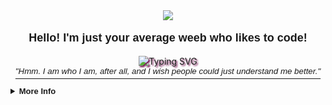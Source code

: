 <div align="center">
  <img
    src="https://media.githubusercontent.com/media/yoshikazuuu/yoshikazuuu/main/bg.png" />
  <p align="center" style="font-family: 'Product Sans', sans-serif; font-size: large;"><b>Hello! I'm just your average
      weeb who likes to code!</b></p>
  <img
    src="https://readme-typing-svg.demolab.com?font=Fira+Code&pause=1000&color=E4A8CA&center=true&vCenter=true&width=435&lines=and+I+love+cute+things!+🎀"
    alt="Typing SVG" style="filter: drop-shadow(2px 2px 1px #7b1a58);" />
  <br>
  <a href="https://yoshi.moe" style="font-family: 'Product Sans', sans-serif; font-size: medium;"><i><sup>"Hmm. I am who
        I am, after all, and I wish people could just understand me better."</sup></i></a>
  <br>
  <br>
</div>

<details>
  <br>
  <summary style="font-family: 'Product Sans', sans-serif; font-size: small;"><b>More Info</b></summary>
  <div align="center" style="display: flex; flex-direction: column; gap: 1rem;">
    <div style="display: flex; flex-direction: row;">
        <img height="140px" style="padding: 5px;"
          src="https://github-readme-stats-sigma-five.vercel.app/api?username=yoshikazuuu&show_icons=true&theme=omni&include_all_commits=true&count_private=true" />
        <img height="140px" style="padding: 5px;"
          src="https://github-readme-stats-sigma-five.vercel.app/api/top-langs/?username=yoshikazuuu&theme=omni&hide_border=false&include_all_commits=true&count_private=true&layout=compact" />
      </div>
    </table>
    <img height="250px" style="padding: 5px;"
          src="https://github-readme-stats.vercel.app/api/wakatime?username=yoshikazuuu&theme=omni&layout=compact" />
  </div>
</details>
